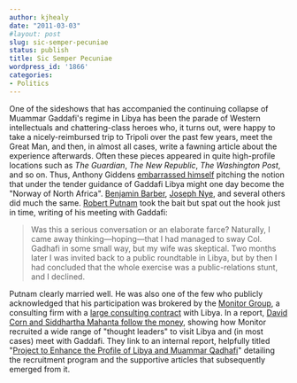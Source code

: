 ```yaml
---
author: kjhealy
date: "2011-03-03"
#layout: post
slug: sic-semper-pecuniae
status: publish
title: Sic Semper Pecuniae
wordpress_id: '1866'
categories:
- Politics
---
```


One of the sideshows that has accompanied the continuing collapse of Muammar Gaddafi's regime in Libya has been the parade of Western intellectuals and chattering-class heroes who, it turns out, were happy to take a nicely-reimbursed trip to Tripoli over the past few years, meet the Great Man, and then, in almost all cases, write a fawning article about the experience afterwards. Often these pieces appeared in quite high-profile locations such as *The Guardian*, *The New Republic*, *The Washington Post*, and so on. Thus, Anthony Giddens [embarrassed himself](http://www.guardian.co.uk/commentisfree/2007/mar/09/comment.libya) pitching the notion that under the tender guidance of Gaddafi Libya might one day become the "Norway of North Africa". [Benjamin Barber](http://www.washingtonpost.com/wp-dyn/content/article/2007/08/14/AR2007081401328.html), [Joseph Nye](http://www.tnr.com/article/tripoli-diarist?keepThis=true&TB_iframe=true), and several others did much the same. [Robert Putnam](http://online.wsj.com/article/SB10001424052748703408604576164363053350664.html?mod=googlenews_wsj) took the bait but spat out the hook just in time, writing of his meeting with Gaddafi:

> Was this a serious conversation or an elaborate farce? Naturally, I came away thinking—hoping—that I had managed to sway Col. Gadhafi in some small way, but my wife was skeptical. Two months later I was invited back to a public roundtable in Libya, but by then I had concluded that the whole exercise was a public-relations stunt, and I declined.

Putnam clearly married well. He was also one of the few who publicly acknowledged that his participation was brokered by the [Monitor Group](http://www.monitor.com/), a consulting firm with a [large consulting contract](http://www.politico.com/blogs/laurarozen/0211/Among_Libyas_lobbyists.html) with Libya. In a report, [David Corn and Siddhartha Mahanta follow the money](http://m.motherjones.com/politics/2011/03/libya-qaddafi-monitor-group), showing how Monitor recruited a wide range of "thought leaders" to visit Libya and (in most cases) meet with Gaddafi. They link to an internal report, helpfully titled "[Project to Enhance the Profile of Libya and Muammar Qadhafi](http://motherjones.com/files/project_to_enhance_the_profile_of_libya_and_muammar_qadhafi.pdf)" detailing the recruitment program and the supportive articles that subsequently emerged from it.
